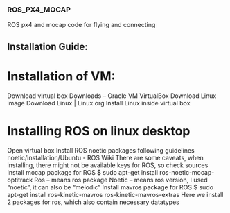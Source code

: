 ### ROS_PX4_MOCAP
 ROS px4 and mocap code for flying and connecting

## Installation Guide:

# Installation of VM:
Download virtual box
Downloads – Oracle VM VirtualBox
Download Linux image
Download Linux | Linux.org
Install Linux inside virtual box

# Installing ROS on linux desktop
Open virtual box
Install ROS noetic packages following guidelines
noetic/Installation/Ubuntu - ROS Wiki
There are some caveats, when installing, there might not be available keys for ROS, so check sources 
Install mocap package for ROS
$ sudo apt-get install ros-noetic-mocap-optitrack
Ros – means ros package
Noetic – means ros version, I used “noetic”, it can also be “melodic”
Install mavros package for ROS
$ sudo apt-get install ros-kinetic-mavros ros-kinetic-mavros-extras
Here we install 2 packages for ros, which also contain necessary datatypes
